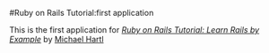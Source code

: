 #Ruby on Rails Tutorial:first application

This is the first application for [*Ruby on Rails Tutorial: Learn Rails by Example*](http://railstutorial.org/) by [Michael Hartl](http://michaelhartl.com/)